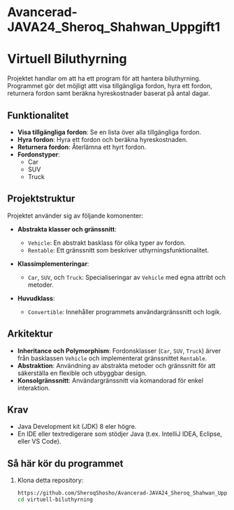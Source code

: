 # Avancerad-JAVA24_Sheroq_Shahwan_Uppgift1

# Virtuell Biluthyrning 

Projektet handlar om att ha ett program för att hantera biluthyrning. Programmet gör det möjligt attt visa tillgängliga fordon, hyra ett fordon, returnera fordon samt beräkna hyreskostnader baserat på antal dagar. 

## Funktionalitet

- **Visa tillgängliga fordon**: Se en lista över alla tillgängliga fordon.
- **Hyra fordon**: Hyra ett fordon och beräkna hyreskostnaden.
- **Returnera fordon**: Återlämna ett hyrt fordon.
- **Fordonstyper**:
  - Car
  - SUV
  - Truck
 
 ## Projektstruktur 

 Projektet använder sig av följande komonenter:

 - **Abstrakta klasser och gränssnitt**:
   - `Vehicle`: En abstrakt basklass för olika typer av fordon.
   - `Rentable`: Ett gränssnitt som beskriver uthyrningsfunktionalitet.
  
  - **Klassimplementeringar**:
    - `Car`, `SUV`, och `Truck`: Specialiseringar av `Vehicle` med egna attribt och metoder.
   
  - **Huvudklass**:
    - `Convertible`: Innehåller programmets användargränssnitt och logik.

 ## Arkitektur

 - **Inheritance och Polymorphism**: Fordonsklasser (`Car`, `SUV`, `Truck`) ärver från basklassen `Vehicle` och implementerat gränssnittet `Rentable`.
 - **Abstraktion**: Användning av abstrakta metoder och gränssnitt för att säkerställa en flexible och utbyggbar design.
 - **Konsolgränssnitt**: Användargränssnitt via komandorad för enkel interaktion.

## Krav 

- Java Development kit (JDK) 8 eler högre.
- En IDE eller textredigerare som stödjer Java (t.ex. IntelliJ IDEA, Eclipse, eller VS Code).

## Så här kör du programmet

1. Klona detta repository:
   ```bash
   https://github.com/SheroqShosho/Avancerad-JAVA24_Sheroq_Shahwan_Uppgift1.git
   cd virtuell-biluthyrning
